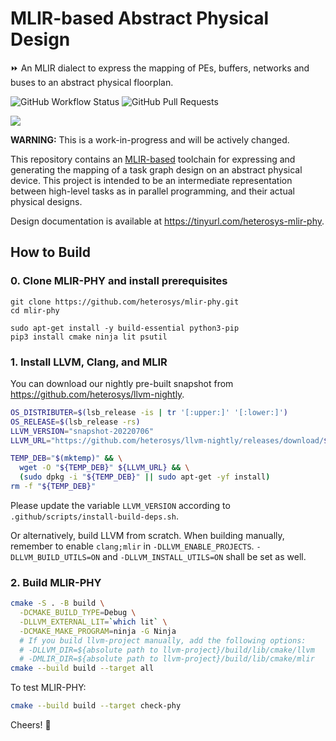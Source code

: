 # MLIR-based Abstract Physical Design
⏩ An MLIR dialect to express the mapping of PEs, buffers, networks and buses to an abstract physical floorplan.

![GitHub Workflow Status](https://img.shields.io/github/workflow/status/heterosys/mlir-phy/Build%20and%20Test)
![GitHub Pull Requests](https://img.shields.io/github/issues-pr-raw/heterosys/mlir-phy)

![](https://mlir.llvm.org//mlir-logo.png)

**WARNING:** This is a work-in-progress and will be actively changed.

This repository contains an [MLIR-based](https://mlir.llvm.org/) toolchain for expressing and generating the mapping of a task graph design on an abstract physical device.  This project is intended to be an intermediate representation between high-level tasks as in parallel programming, and their actual physical designs.

Design documentation is available at https://tinyurl.com/heterosys-mlir-phy.

## How to Build

### 0. Clone MLIR-PHY and install prerequisites

```
git clone https://github.com/heterosys/mlir-phy.git
cd mlir-phy

sudo apt-get install -y build-essential python3-pip
pip3 install cmake ninja lit psutil
```

### 1. Install LLVM, Clang, and MLIR

You can download our nightly pre-built snapshot from https://github.com/heterosys/llvm-nightly.

```sh
OS_DISTRIBUTER=$(lsb_release -is | tr '[:upper:]' '[:lower:]')
OS_RELEASE=$(lsb_release -rs)
LLVM_VERSION="snapshot-20220706"
LLVM_URL="https://github.com/heterosys/llvm-nightly/releases/download/${LLVM_VERSION}/llvm-clang-mlir-dev-15.${OS_DISTRIBUTER}-${OS_RELEASE}.deb"

TEMP_DEB="$(mktemp)" && \
  wget -O "${TEMP_DEB}" ${LLVM_URL} && \
  (sudo dpkg -i "${TEMP_DEB}" || sudo apt-get -yf install)
rm -f "${TEMP_DEB}"
```

Please update the variable `LLVM_VERSION` according to `.github/scripts/install-build-deps.sh`.

Or alternatively, build LLVM from scratch.  When building manually, remember to enable `clang;mlir` in `-DLLVM_ENABLE_PROJECTS`.  `-DLLVM_BUILD_UTILS=ON` and `-DLLVM_INSTALL_UTILS=ON` shall be set as well.

### 2. Build MLIR-PHY

```sh
cmake -S . -B build \
  -DCMAKE_BUILD_TYPE=Debug \
  -DLLVM_EXTERNAL_LIT=`which lit` \
  -DCMAKE_MAKE_PROGRAM=ninja -G Ninja
  # If you build llvm-project manually, add the following options:
  # -DLLVM_DIR=${absolute path to llvm-project}/build/lib/cmake/llvm
  # -DMLIR_DIR=${absolute path to llvm-project}/build/lib/cmake/mlir
cmake --build build --target all
```

To test MLIR-PHY:

```sh
cmake --build build --target check-phy
```

Cheers! 🍺
